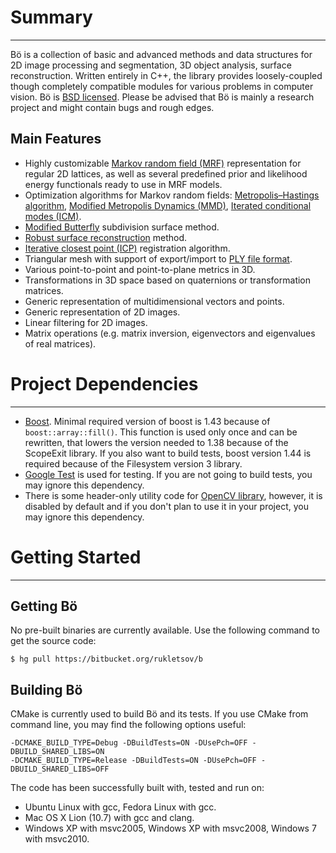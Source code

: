 
# Summary
--------------------------------------------------------------------------------
Bö is a collection of basic and advanced methods and data structures for 2D image processing and segmentation, 3D object analysis, surface reconstruction. Written entirely in C++, the library provides loosely-coupled though completely compatible modules for various problems in computer vision. Bö is [BSD licensed](http://opensource.org/licenses/bsd-license.php). Please be advised that Bö is mainly a research project and might contain bugs and rough edges.

## Main Features
 * Highly customizable [Markov random field (MRF)](http://en.wikipedia.org/wiki/Markov_random_field) representation for regular 2D lattices, as well as several predefined prior and likelihood energy functionals ready to use in MRF models.
 * Optimization algorithms for Markov random fields: [Metropolis–Hastings algorithm](http://en.wikipedia.org/wiki/Metropolis%E2%80%93Hastings_algorithm), [Modified Metropolis Dynamics (MMD)](http://www.sciencedirect.com/science/article/pii/0262885695010726), [Iterated conditional modes (ICM)](http://en.wikipedia.org/wiki/Iterated_conditional_modes).
 * [Modified Butterfly](http://mrl.nyu.edu/~dzorin/papers/zorin1996ism.pdf) subdivision surface method.
 * [Robust surface reconstruction](http://proceedings.spiedigitallibrary.org/proceeding.aspx?articleid=1353243) method.
 * [Iterative closest point (ICP)](http://en.wikipedia.org/wiki/Iterative_closest_point) registration algorithm.
 * Triangular mesh with support of export/import to [PLY file format](http://en.wikipedia.org/wiki/PLY_%28file_format%29).
 * Various point-to-point and point-to-plane metrics in 3D.
 * Transformations in 3D space based on quaternions or transformation matrices.
 * Generic representation of multidimensional vectors and points.
 * Generic representation of 2D images.
 * Linear filtering for 2D images.
 * Matrix operations (e.g. matrix inversion, eigenvectors and eigenvalues of real matrices).

# Project Dependencies
--------------------------------------------------------------------------------
 * [Boost](http://www.boost.org/). Minimal required version of boost is 1.43 because of `boost::array::fill()`. This function is used only once and can be rewritten, that lowers the version needed to 1.38 because of the ScopeExit library. If you also want to build tests, boost version 1.44 is required because of the Filesystem version 3 library.
 * [Google Test](http://code.google.com/p/googletest/) is used for testing. If you are not going to build tests, you may ignore this dependency. 
 * There is some header-only utility code for [OpenCV library](http://sourceforge.net/projects/opencvlibrary/), however, it is disabled by default and if you don't plan to use it in your project, you may ignore this dependency.

# Getting Started
--------------------------------------------------------------------------------
## Getting Bö
No pre-built binaries are currently available. Use the following command to get the source code:

    $ hg pull https://bitbucket.org/rukletsov/b

## Building Bö
CMake is currently used to build Bö and its tests. If you use CMake from command line, you may find the following options useful:

    -DCMAKE_BUILD_TYPE=Debug -DBuildTests=ON -DUsePch=OFF -DBUILD_SHARED_LIBS=ON
    -DCMAKE_BUILD_TYPE=Release -DBuildTests=ON -DUsePch=OFF -DBUILD_SHARED_LIBS=OFF

The code has been successfully built with, tested and run on:

 * Ubuntu Linux with gcc, Fedora Linux with gcc.
 * Mac OS X Lion (10.7) with gcc and clang.
 * Windows XP with msvc2005, Windows XP with msvc2008, Windows 7 with msvc2010.
